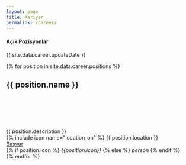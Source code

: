 ```yaml
---
layout: page
title: Kariyer
permalink: /career/
---
```


#### Açık Pozisyonlar
{{ site.data.career.updateDate }}

<div class="mdl-grid">

{% for position in site.data.career.positions %}
  <div class="mdl-card position mdl-shadow--2dp">
    <div class="mdl-card__title mdl-card--expand" style="background: url('{{position.thumbnail}}') center no-repeat {% if position.color %}{{position.color}}{% else %}#eee{% endif %}; width: 350px; height: 130px;">
      <h2 class="mdl-card__title-text">{{ position.name }}</h2>
    </div>
    <div class="mdl-card__supporting-text">
      {{ position.description }}
    </div>
    <div class="mdl-card__supporting-text">
      {% include icon name="location_on" %}
      {{ position.location }}
    </div>
    <div class="mdl-card__actions mdl-card--border">
      <a class="dialog-button mdl-button mdl-button--accent mdl-js-button mdl-js-ripple-effect" href="mailto:{{site.career_email}}?subject={{position.name}}">
        Başvur
      </a>
    </div>
    <div class="mdl-card__menu">
    {% if position.icon %}
      <i class="material-icons">{{position.icon}}</i>
    {% else %}
      <i class="material-icons">person</i>
    {% endif %}
    </div>
  </div>
{% endfor %}

</div>
